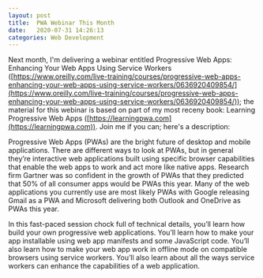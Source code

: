 ```yaml
---
layout: post
title:  PWA Webinar This Month
date:   2020-07-31 14:26:13
categories: Web Development
---
```

Next month, I'm delivering a webinar entitled Progressive Web Apps: Enhancing Your Web Apps Using Service Workers ([https://www.oreilly.com/live-training/courses/progressive-web-apps-enhancing-your-web-apps-using-service-workers/0636920409854/](https://www.oreilly.com/live-training/courses/progressive-web-apps-enhancing-your-web-apps-using-service-workers/0636920409854/)); the material for this webinar is based on part of my most receny book: Learning Progressive Web Apps ([https://learningpwa.com](https://learningpwa.com)). Join me if you can; here's a description:

Progressive Web Apps (PWAs) are the bright future of desktop and mobile applications. There are different ways to look at PWAs, but in general they’re interactive web applications built using specific browser capabilities that enable the web apps to work and act more like native apps. Research firm Gartner was so confident in the growth of PWAs that they predicted that 50% of all consumer apps would be PWAs this year. Many of the web applications you currently use are most likely PWAs with Google releasing Gmail as a PWA and Microsoft delivering both Outlook and OneDrive as PWAs this year.

In this fast-paced session chock full of technical details, you’ll learn how build your own progressive web applications. You’ll learn how to make your app installable using web app manifests and some JavaScript code. You’ll also learn how to make your web app work in offline mode on compatible browsers using service workers. You’ll also learn about all the ways service workers can enhance the capabilities of a web application.
